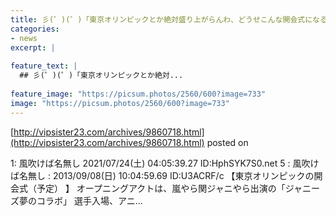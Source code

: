 ```yaml
---
title: 彡(゜)(゜)「東京オリンピックとか絶対盛り上がらんわ、どうせこんな開会式になる」
categories:
- news
excerpt: |
  
feature_text: |
  ## 彡(゜)(゜)「東京オリンピックとか絶対...
  
feature_image: "https://picsum.photos/2560/600?image=733"
image: "https://picsum.photos/2560/600?image=733"
---
```


[http://vipsister23.com/archives/9860718.html](http://vipsister23.com/archives/9860718.html)
posted on 

<!--more-->

1: 風吹けば名無し 2021/07/24(土) 04:05:39.27 ID:HphSYK7S0.net 5 : 風吹けば名無し : 2013/09/08(日) 10:04:59.69 ID:U3ACRF/c 【東京オリンピックの開会式（予定） 】 オープニングアクトは、嵐やら関ジャニやら出演の「ジャニーズ夢のコラボ」 選手入場、アニ...
